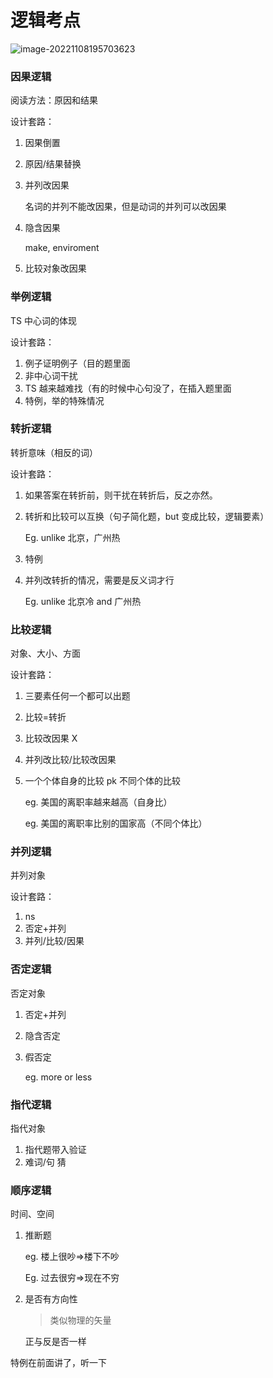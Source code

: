 # 逻辑考点

![image-20221108195703623](https://xingqiu-tuchuang-1256524210.cos.ap-shanghai.myqcloud.com/3978/image-20221108195703623.png)

### 因果逻辑

阅读方法：原因和结果

设计套路：

1. 因果倒置

2. 原因/结果替换

3. 并列改因果

   名词的并列不能改因果，但是动词的并列可以改因果

4. 隐含因果

   make, enviroment

5. 比较对象改因果

### 举例逻辑

TS 中心词的体现

设计套路：

1. 例子证明例子（目的题里面
2. 非中心词干扰
3. TS 越来越难找（有的时候中心句没了，在插入题里面
4. 特例，举的特殊情况

### 转折逻辑

转折意味（相反的词）

设计套路：

1. 如果答案在转折前，则干扰在转折后，反之亦然。

2. 转折和比较可以互换（句子简化题，but 变成比较，逻辑要素）

   Eg. unlike 北京，广州热

3. 特例

4. 并列改转折的情况，需要是反义词才行

   Eg. unlike 北京冷 and 广州热

### 比较逻辑

对象、大小、方面

设计套路：

1. 三要素任何一个都可以出题

2. 比较=转折

3. 比较改因果 X

4. 并列改比较/比较改因果

5. 一个个体自身的比较 pk 不同个体的比较

   eg. 美国的离职率越来越高（自身比）

   eg. 美国的离职率比别的国家高（不同个体比）

### 并列逻辑

并列对象

设计套路：

1. ns
2. 否定+并列
3. 并列/比较/因果

### 否定逻辑

否定对象

1. 否定+并列

2. 隐含否定

3. 假否定

   eg. more or less

### 指代逻辑

指代对象

1. 指代题带入验证
2. 难词/句 猜

### 顺序逻辑

时间、空间

1. 推断题

   eg. 楼上很吵=>楼下不吵

   Eg. 过去很穷=>现在不穷

2. 是否有方向性

   > 类似物理的矢量

   正与反是否一样

特例在前面讲了，听一下
